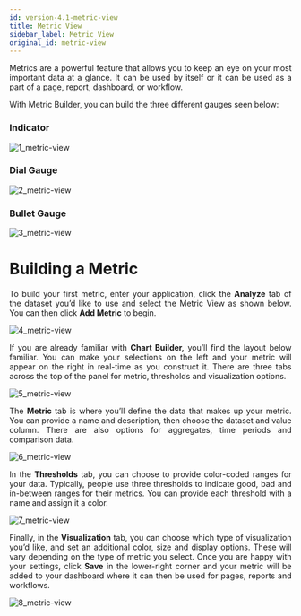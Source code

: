```yaml
---
id: version-4.1-metric-view
title: Metric View
sidebar_label: Metric View
original_id: metric-view
---
```


<div style="text-align: justify">

Metrics are a powerful feature that allows you to keep an eye on your most important data at a glance. It can be used by itself or it can be used as a part of a page, report, dashboard, or workflow. 

With Metric Builder, you can build the three different gauges seen below:

### Indicator
![1_metric-view](https://s3.amazonaws.com/cdn.qrvey.com/documentation_assets/ui-docs/dataviews/3.4.3.8_metric-view/1_metric-view.png#thumbnail-60)

### Dial Gauge
![2_metric-view](https://s3.amazonaws.com/cdn.qrvey.com/documentation_assets/ui-docs/dataviews/3.4.3.8_metric-view/2_metric-view.png#thumbnail-60)

### Bullet Gauge
![3_metric-view](https://s3.amazonaws.com/cdn.qrvey.com/documentation_assets/ui-docs/dataviews/3.4.3.8_metric-view/3_metric-view.png#thumbnail-60)

# Building a Metric
To build your first metric, enter your application, click the **Analyze** tab of the dataset you’d like to use and select the Metric View as shown below. You can then click **Add Metric** to begin.

![4_metric-view](https://s3.amazonaws.com/cdn.qrvey.com/documentation_assets/ui-docs/dataviews/3.4.3.8_metric-view/4_metric-view.png#thumbnail)

If you are already familiar with **Chart Builder,** you’ll find the layout below familiar. You can make your selections on the left and your metric will appear on the right in real-time as you construct it. There are three tabs across the top of the panel for metric, thresholds and visualization options.

![5_metric-view](https://s3.amazonaws.com/cdn.qrvey.com/documentation_assets/ui-docs/dataviews/3.4.3.8_metric-view/5_metric-view.png#thumbnail)

The **Metric** tab is where you’ll define the data that makes up your metric. You can provide a name and description, then choose the dataset and value column. There are also options for aggregates, time periods and comparison data.

![6_metric-view](https://s3.amazonaws.com/cdn.qrvey.com/documentation_assets/ui-docs/dataviews/3.4.3.8_metric-view/6_metric-view.png#thumbnail-60)

In the **Thresholds** tab, you can choose to provide color-coded ranges for your data. Typically, people use three thresholds to indicate good, bad and in-between ranges for their metrics. You can provide each threshold with a name and assign it a color.

![7_metric-view](https://s3.amazonaws.com/cdn.qrvey.com/documentation_assets/ui-docs/dataviews/3.4.3.8_metric-view/7_metric-view.png#thumbnail-60)

Finally, in the **Visualization** tab, you can choose which type of visualization you’d like, and set an additional color, size and display options. These will vary depending on the type of metric you select. Once you are happy with your settings, click **Save** in the lower-right corner and your metric will be added to your dashboard where it can then be used for pages, reports and workflows.

![8_metric-view](https://s3.amazonaws.com/cdn.qrvey.com/documentation_assets/ui-docs/dataviews/3.4.3.8_metric-view/8_metric-view.png#thumbnail-60)

